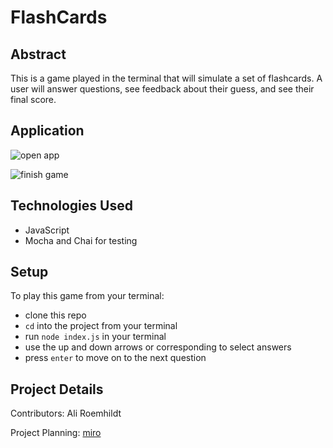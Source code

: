 # FlashCards

## Abstract

This is a game played in the terminal that will simulate a set of flashcards. A user will answer questions, see feedback about their guess, and see their final score.

## Application

![open app](https://media.giphy.com/media/zIZVaulzn7H9hxmRyp/giphy.gif)

![finish game](https://media.giphy.com/media/9d365R5qC3LXaEF0Bi/giphy.gif)
 
## Technologies Used

- JavaScript
- Mocha and Chai for testing

## Setup

To play this game from your terminal: 

- clone this repo
- `cd` into the project from your terminal
- run `node index.js` in your terminal
- use the up and down arrows or corresponding to select answers
- press `enter` to move on to the next question

## Project Details

Contributors: Ali Roemhildt

Project Planning: [miro](https://miro.com/app/board/o9J_liB9ot0=/)
